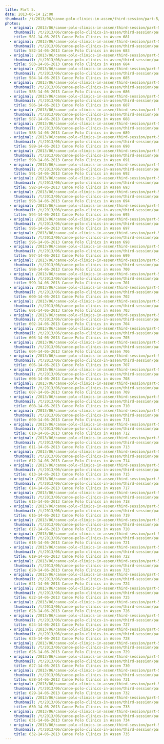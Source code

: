 ```yaml
---
title: Part 5.
date: 2013-06-14 12:00
thumbnail: /t/2013/06/canoe-polo-clinics-in-assen/third-session/part-5/581-14-06-2013-canoe-polo-clinics-in-assen-681.jpg
photos:
  - original: /2013/06/canoe-polo-clinics-in-assen/third-session/part-5/581-14-06-2013-canoe-polo-clinics-in-assen-681.jpg
    thumbnail: /t/2013/06/canoe-polo-clinics-in-assen/third-session/part-5/581-14-06-2013-canoe-polo-clinics-in-assen-681.jpg
    title: 581-14-06-2013 Canoe Polo Clinics in Assen 681
  - original: /2013/06/canoe-polo-clinics-in-assen/third-session/part-5/582-14-06-2013-canoe-polo-clinics-in-assen-683.jpg
    thumbnail: /t/2013/06/canoe-polo-clinics-in-assen/third-session/part-5/582-14-06-2013-canoe-polo-clinics-in-assen-683.jpg
    title: 582-14-06-2013 Canoe Polo Clinics in Assen 683
  - original: /2013/06/canoe-polo-clinics-in-assen/third-session/part-5/583-14-06-2013-canoe-polo-clinics-in-assen-684.jpg
    thumbnail: /t/2013/06/canoe-polo-clinics-in-assen/third-session/part-5/583-14-06-2013-canoe-polo-clinics-in-assen-684.jpg
    title: 583-14-06-2013 Canoe Polo Clinics in Assen 684
  - original: /2013/06/canoe-polo-clinics-in-assen/third-session/part-5/584-14-06-2013-canoe-polo-clinics-in-assen-685.jpg
    thumbnail: /t/2013/06/canoe-polo-clinics-in-assen/third-session/part-5/584-14-06-2013-canoe-polo-clinics-in-assen-685.jpg
    title: 584-14-06-2013 Canoe Polo Clinics in Assen 685
  - original: /2013/06/canoe-polo-clinics-in-assen/third-session/part-5/585-14-06-2013-canoe-polo-clinics-in-assen-686.jpg
    thumbnail: /t/2013/06/canoe-polo-clinics-in-assen/third-session/part-5/585-14-06-2013-canoe-polo-clinics-in-assen-686.jpg
    title: 585-14-06-2013 Canoe Polo Clinics in Assen 686
  - original: /2013/06/canoe-polo-clinics-in-assen/third-session/part-5/586-14-06-2013-canoe-polo-clinics-in-assen-687.jpg
    thumbnail: /t/2013/06/canoe-polo-clinics-in-assen/third-session/part-5/586-14-06-2013-canoe-polo-clinics-in-assen-687.jpg
    title: 586-14-06-2013 Canoe Polo Clinics in Assen 687
  - original: /2013/06/canoe-polo-clinics-in-assen/third-session/part-5/587-14-06-2013-canoe-polo-clinics-in-assen-688.jpg
    thumbnail: /t/2013/06/canoe-polo-clinics-in-assen/third-session/part-5/587-14-06-2013-canoe-polo-clinics-in-assen-688.jpg
    title: 587-14-06-2013 Canoe Polo Clinics in Assen 688
  - original: /2013/06/canoe-polo-clinics-in-assen/third-session/part-5/588-14-06-2013-canoe-polo-clinics-in-assen-689.jpg
    thumbnail: /t/2013/06/canoe-polo-clinics-in-assen/third-session/part-5/588-14-06-2013-canoe-polo-clinics-in-assen-689.jpg
    title: 588-14-06-2013 Canoe Polo Clinics in Assen 689
  - original: /2013/06/canoe-polo-clinics-in-assen/third-session/part-5/589-14-06-2013-canoe-polo-clinics-in-assen-690.jpg
    thumbnail: /t/2013/06/canoe-polo-clinics-in-assen/third-session/part-5/589-14-06-2013-canoe-polo-clinics-in-assen-690.jpg
    title: 589-14-06-2013 Canoe Polo Clinics in Assen 690
  - original: /2013/06/canoe-polo-clinics-in-assen/third-session/part-5/590-14-06-2013-canoe-polo-clinics-in-assen-691.jpg
    thumbnail: /t/2013/06/canoe-polo-clinics-in-assen/third-session/part-5/590-14-06-2013-canoe-polo-clinics-in-assen-691.jpg
    title: 590-14-06-2013 Canoe Polo Clinics in Assen 691
  - original: /2013/06/canoe-polo-clinics-in-assen/third-session/part-5/591-14-06-2013-canoe-polo-clinics-in-assen-692.jpg
    thumbnail: /t/2013/06/canoe-polo-clinics-in-assen/third-session/part-5/591-14-06-2013-canoe-polo-clinics-in-assen-692.jpg
    title: 591-14-06-2013 Canoe Polo Clinics in Assen 692
  - original: /2013/06/canoe-polo-clinics-in-assen/third-session/part-5/592-14-06-2013-canoe-polo-clinics-in-assen-693.jpg
    thumbnail: /t/2013/06/canoe-polo-clinics-in-assen/third-session/part-5/592-14-06-2013-canoe-polo-clinics-in-assen-693.jpg
    title: 592-14-06-2013 Canoe Polo Clinics in Assen 693
  - original: /2013/06/canoe-polo-clinics-in-assen/third-session/part-5/593-14-06-2013-canoe-polo-clinics-in-assen-694.jpg
    thumbnail: /t/2013/06/canoe-polo-clinics-in-assen/third-session/part-5/593-14-06-2013-canoe-polo-clinics-in-assen-694.jpg
    title: 593-14-06-2013 Canoe Polo Clinics in Assen 694
  - original: /2013/06/canoe-polo-clinics-in-assen/third-session/part-5/594-14-06-2013-canoe-polo-clinics-in-assen-695.jpg
    thumbnail: /t/2013/06/canoe-polo-clinics-in-assen/third-session/part-5/594-14-06-2013-canoe-polo-clinics-in-assen-695.jpg
    title: 594-14-06-2013 Canoe Polo Clinics in Assen 695
  - original: /2013/06/canoe-polo-clinics-in-assen/third-session/part-5/595-14-06-2013-canoe-polo-clinics-in-assen-697.jpg
    thumbnail: /t/2013/06/canoe-polo-clinics-in-assen/third-session/part-5/595-14-06-2013-canoe-polo-clinics-in-assen-697.jpg
    title: 595-14-06-2013 Canoe Polo Clinics in Assen 697
  - original: /2013/06/canoe-polo-clinics-in-assen/third-session/part-5/596-14-06-2013-canoe-polo-clinics-in-assen-698.jpg
    thumbnail: /t/2013/06/canoe-polo-clinics-in-assen/third-session/part-5/596-14-06-2013-canoe-polo-clinics-in-assen-698.jpg
    title: 596-14-06-2013 Canoe Polo Clinics in Assen 698
  - original: /2013/06/canoe-polo-clinics-in-assen/third-session/part-5/597-14-06-2013-canoe-polo-clinics-in-assen-699.jpg
    thumbnail: /t/2013/06/canoe-polo-clinics-in-assen/third-session/part-5/597-14-06-2013-canoe-polo-clinics-in-assen-699.jpg
    title: 597-14-06-2013 Canoe Polo Clinics in Assen 699
  - original: /2013/06/canoe-polo-clinics-in-assen/third-session/part-5/598-14-06-2013-canoe-polo-clinics-in-assen-700.jpg
    thumbnail: /t/2013/06/canoe-polo-clinics-in-assen/third-session/part-5/598-14-06-2013-canoe-polo-clinics-in-assen-700.jpg
    title: 598-14-06-2013 Canoe Polo Clinics in Assen 700
  - original: /2013/06/canoe-polo-clinics-in-assen/third-session/part-5/599-14-06-2013-canoe-polo-clinics-in-assen-701.jpg
    thumbnail: /t/2013/06/canoe-polo-clinics-in-assen/third-session/part-5/599-14-06-2013-canoe-polo-clinics-in-assen-701.jpg
    title: 599-14-06-2013 Canoe Polo Clinics in Assen 701
  - original: /2013/06/canoe-polo-clinics-in-assen/third-session/part-5/600-14-06-2013-canoe-polo-clinics-in-assen-702.jpg
    thumbnail: /t/2013/06/canoe-polo-clinics-in-assen/third-session/part-5/600-14-06-2013-canoe-polo-clinics-in-assen-702.jpg
    title: 600-14-06-2013 Canoe Polo Clinics in Assen 702
  - original: /2013/06/canoe-polo-clinics-in-assen/third-session/part-5/601-14-06-2013-canoe-polo-clinics-in-assen-703.jpg
    thumbnail: /t/2013/06/canoe-polo-clinics-in-assen/third-session/part-5/601-14-06-2013-canoe-polo-clinics-in-assen-703.jpg
    title: 601-14-06-2013 Canoe Polo Clinics in Assen 703
  - original: /2013/06/canoe-polo-clinics-in-assen/third-session/part-5/602-14-06-2013-canoe-polo-clinics-in-assen-704.jpg
    thumbnail: /t/2013/06/canoe-polo-clinics-in-assen/third-session/part-5/602-14-06-2013-canoe-polo-clinics-in-assen-704.jpg
    title: 602-14-06-2013 Canoe Polo Clinics in Assen 704
  - original: /2013/06/canoe-polo-clinics-in-assen/third-session/part-5/603-14-06-2013-canoe-polo-clinics-in-assen-705.jpg
    thumbnail: /t/2013/06/canoe-polo-clinics-in-assen/third-session/part-5/603-14-06-2013-canoe-polo-clinics-in-assen-705.jpg
    title: 603-14-06-2013 Canoe Polo Clinics in Assen 705
  - original: /2013/06/canoe-polo-clinics-in-assen/third-session/part-5/604-14-06-2013-canoe-polo-clinics-in-assen-706.jpg
    thumbnail: /t/2013/06/canoe-polo-clinics-in-assen/third-session/part-5/604-14-06-2013-canoe-polo-clinics-in-assen-706.jpg
    title: 604-14-06-2013 Canoe Polo Clinics in Assen 706
  - original: /2013/06/canoe-polo-clinics-in-assen/third-session/part-5/605-14-06-2013-canoe-polo-clinics-in-assen-707.jpg
    thumbnail: /t/2013/06/canoe-polo-clinics-in-assen/third-session/part-5/605-14-06-2013-canoe-polo-clinics-in-assen-707.jpg
    title: 605-14-06-2013 Canoe Polo Clinics in Assen 707
  - original: /2013/06/canoe-polo-clinics-in-assen/third-session/part-5/606-14-06-2013-canoe-polo-clinics-in-assen-708.jpg
    thumbnail: /t/2013/06/canoe-polo-clinics-in-assen/third-session/part-5/606-14-06-2013-canoe-polo-clinics-in-assen-708.jpg
    title: 606-14-06-2013 Canoe Polo Clinics in Assen 708
  - original: /2013/06/canoe-polo-clinics-in-assen/third-session/part-5/607-14-06-2013-canoe-polo-clinics-in-assen-709.jpg
    thumbnail: /t/2013/06/canoe-polo-clinics-in-assen/third-session/part-5/607-14-06-2013-canoe-polo-clinics-in-assen-709.jpg
    title: 607-14-06-2013 Canoe Polo Clinics in Assen 709
  - original: /2013/06/canoe-polo-clinics-in-assen/third-session/part-5/608-14-06-2013-canoe-polo-clinics-in-assen-710.jpg
    thumbnail: /t/2013/06/canoe-polo-clinics-in-assen/third-session/part-5/608-14-06-2013-canoe-polo-clinics-in-assen-710.jpg
    title: 608-14-06-2013 Canoe Polo Clinics in Assen 710
  - original: /2013/06/canoe-polo-clinics-in-assen/third-session/part-5/609-14-06-2013-canoe-polo-clinics-in-assen-711.jpg
    thumbnail: /t/2013/06/canoe-polo-clinics-in-assen/third-session/part-5/609-14-06-2013-canoe-polo-clinics-in-assen-711.jpg
    title: 609-14-06-2013 Canoe Polo Clinics in Assen 711
  - original: /2013/06/canoe-polo-clinics-in-assen/third-session/part-5/610-14-06-2013-canoe-polo-clinics-in-assen-712.jpg
    thumbnail: /t/2013/06/canoe-polo-clinics-in-assen/third-session/part-5/610-14-06-2013-canoe-polo-clinics-in-assen-712.jpg
    title: 610-14-06-2013 Canoe Polo Clinics in Assen 712
  - original: /2013/06/canoe-polo-clinics-in-assen/third-session/part-5/611-14-06-2013-canoe-polo-clinics-in-assen-713.jpg
    thumbnail: /t/2013/06/canoe-polo-clinics-in-assen/third-session/part-5/611-14-06-2013-canoe-polo-clinics-in-assen-713.jpg
    title: 611-14-06-2013 Canoe Polo Clinics in Assen 713
  - original: /2013/06/canoe-polo-clinics-in-assen/third-session/part-5/612-14-06-2013-canoe-polo-clinics-in-assen-714.jpg
    thumbnail: /t/2013/06/canoe-polo-clinics-in-assen/third-session/part-5/612-14-06-2013-canoe-polo-clinics-in-assen-714.jpg
    title: 612-14-06-2013 Canoe Polo Clinics in Assen 714
  - original: /2013/06/canoe-polo-clinics-in-assen/third-session/part-5/613-14-06-2013-canoe-polo-clinics-in-assen-715.jpg
    thumbnail: /t/2013/06/canoe-polo-clinics-in-assen/third-session/part-5/613-14-06-2013-canoe-polo-clinics-in-assen-715.jpg
    title: 613-14-06-2013 Canoe Polo Clinics in Assen 715
  - original: /2013/06/canoe-polo-clinics-in-assen/third-session/part-5/614-14-06-2013-canoe-polo-clinics-in-assen-717.jpg
    thumbnail: /t/2013/06/canoe-polo-clinics-in-assen/third-session/part-5/614-14-06-2013-canoe-polo-clinics-in-assen-717.jpg
    title: 614-14-06-2013 Canoe Polo Clinics in Assen 717
  - original: /2013/06/canoe-polo-clinics-in-assen/third-session/part-5/615-14-06-2013-canoe-polo-clinics-in-assen-718.jpg
    thumbnail: /t/2013/06/canoe-polo-clinics-in-assen/third-session/part-5/615-14-06-2013-canoe-polo-clinics-in-assen-718.jpg
    title: 615-14-06-2013 Canoe Polo Clinics in Assen 718
  - original: /2013/06/canoe-polo-clinics-in-assen/third-session/part-5/616-14-06-2013-canoe-polo-clinics-in-assen-719.jpg
    thumbnail: /t/2013/06/canoe-polo-clinics-in-assen/third-session/part-5/616-14-06-2013-canoe-polo-clinics-in-assen-719.jpg
    title: 616-14-06-2013 Canoe Polo Clinics in Assen 719
  - original: /2013/06/canoe-polo-clinics-in-assen/third-session/part-5/617-14-06-2013-canoe-polo-clinics-in-assen-720.jpg
    thumbnail: /t/2013/06/canoe-polo-clinics-in-assen/third-session/part-5/617-14-06-2013-canoe-polo-clinics-in-assen-720.jpg
    title: 617-14-06-2013 Canoe Polo Clinics in Assen 720
  - original: /2013/06/canoe-polo-clinics-in-assen/third-session/part-5/618-14-06-2013-canoe-polo-clinics-in-assen-721.jpg
    thumbnail: /t/2013/06/canoe-polo-clinics-in-assen/third-session/part-5/618-14-06-2013-canoe-polo-clinics-in-assen-721.jpg
    title: 618-14-06-2013 Canoe Polo Clinics in Assen 721
  - original: /2013/06/canoe-polo-clinics-in-assen/third-session/part-5/619-14-06-2013-canoe-polo-clinics-in-assen-722.jpg
    thumbnail: /t/2013/06/canoe-polo-clinics-in-assen/third-session/part-5/619-14-06-2013-canoe-polo-clinics-in-assen-722.jpg
    title: 619-14-06-2013 Canoe Polo Clinics in Assen 722
  - original: /2013/06/canoe-polo-clinics-in-assen/third-session/part-5/620-14-06-2013-canoe-polo-clinics-in-assen-723.jpg
    thumbnail: /t/2013/06/canoe-polo-clinics-in-assen/third-session/part-5/620-14-06-2013-canoe-polo-clinics-in-assen-723.jpg
    title: 620-14-06-2013 Canoe Polo Clinics in Assen 723
  - original: /2013/06/canoe-polo-clinics-in-assen/third-session/part-5/621-14-06-2013-canoe-polo-clinics-in-assen-724.jpg
    thumbnail: /t/2013/06/canoe-polo-clinics-in-assen/third-session/part-5/621-14-06-2013-canoe-polo-clinics-in-assen-724.jpg
    title: 621-14-06-2013 Canoe Polo Clinics in Assen 724
  - original: /2013/06/canoe-polo-clinics-in-assen/third-session/part-5/622-14-06-2013-canoe-polo-clinics-in-assen-725.jpg
    thumbnail: /t/2013/06/canoe-polo-clinics-in-assen/third-session/part-5/622-14-06-2013-canoe-polo-clinics-in-assen-725.jpg
    title: 622-14-06-2013 Canoe Polo Clinics in Assen 725
  - original: /2013/06/canoe-polo-clinics-in-assen/third-session/part-5/623-14-06-2013-canoe-polo-clinics-in-assen-726.jpg
    thumbnail: /t/2013/06/canoe-polo-clinics-in-assen/third-session/part-5/623-14-06-2013-canoe-polo-clinics-in-assen-726.jpg
    title: 623-14-06-2013 Canoe Polo Clinics in Assen 726
  - original: /2013/06/canoe-polo-clinics-in-assen/third-session/part-5/624-14-06-2013-canoe-polo-clinics-in-assen-727.jpg
    thumbnail: /t/2013/06/canoe-polo-clinics-in-assen/third-session/part-5/624-14-06-2013-canoe-polo-clinics-in-assen-727.jpg
    title: 624-14-06-2013 Canoe Polo Clinics in Assen 727
  - original: /2013/06/canoe-polo-clinics-in-assen/third-session/part-5/625-14-06-2013-canoe-polo-clinics-in-assen-728.jpg
    thumbnail: /t/2013/06/canoe-polo-clinics-in-assen/third-session/part-5/625-14-06-2013-canoe-polo-clinics-in-assen-728.jpg
    title: 625-14-06-2013 Canoe Polo Clinics in Assen 728
  - original: /2013/06/canoe-polo-clinics-in-assen/third-session/part-5/626-14-06-2013-canoe-polo-clinics-in-assen-729.jpg
    thumbnail: /t/2013/06/canoe-polo-clinics-in-assen/third-session/part-5/626-14-06-2013-canoe-polo-clinics-in-assen-729.jpg
    title: 626-14-06-2013 Canoe Polo Clinics in Assen 729
  - original: /2013/06/canoe-polo-clinics-in-assen/third-session/part-5/627-14-06-2013-canoe-polo-clinics-in-assen-730.jpg
    thumbnail: /t/2013/06/canoe-polo-clinics-in-assen/third-session/part-5/627-14-06-2013-canoe-polo-clinics-in-assen-730.jpg
    title: 627-14-06-2013 Canoe Polo Clinics in Assen 730
  - original: /2013/06/canoe-polo-clinics-in-assen/third-session/part-5/628-14-06-2013-canoe-polo-clinics-in-assen-731.jpg
    thumbnail: /t/2013/06/canoe-polo-clinics-in-assen/third-session/part-5/628-14-06-2013-canoe-polo-clinics-in-assen-731.jpg
    title: 628-14-06-2013 Canoe Polo Clinics in Assen 731
  - original: /2013/06/canoe-polo-clinics-in-assen/third-session/part-5/629-14-06-2013-canoe-polo-clinics-in-assen-732.jpg
    thumbnail: /t/2013/06/canoe-polo-clinics-in-assen/third-session/part-5/629-14-06-2013-canoe-polo-clinics-in-assen-732.jpg
    title: 629-14-06-2013 Canoe Polo Clinics in Assen 732
  - original: /2013/06/canoe-polo-clinics-in-assen/third-session/part-5/630-14-06-2013-canoe-polo-clinics-in-assen-733.jpg
    thumbnail: /t/2013/06/canoe-polo-clinics-in-assen/third-session/part-5/630-14-06-2013-canoe-polo-clinics-in-assen-733.jpg
    title: 630-14-06-2013 Canoe Polo Clinics in Assen 733
  - original: /2013/06/canoe-polo-clinics-in-assen/third-session/part-5/631-14-06-2013-canoe-polo-clinics-in-assen-734.jpg
    thumbnail: /t/2013/06/canoe-polo-clinics-in-assen/third-session/part-5/631-14-06-2013-canoe-polo-clinics-in-assen-734.jpg
    title: 631-14-06-2013 Canoe Polo Clinics in Assen 734
  - original: /2013/06/canoe-polo-clinics-in-assen/third-session/part-5/632-14-06-2013-canoe-polo-clinics-in-assen-735.jpg
    thumbnail: /t/2013/06/canoe-polo-clinics-in-assen/third-session/part-5/632-14-06-2013-canoe-polo-clinics-in-assen-735.jpg
    title: 632-14-06-2013 Canoe Polo Clinics in Assen 735
---
```

